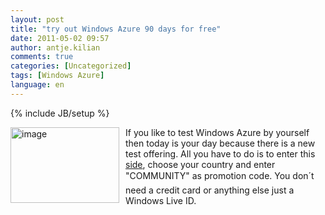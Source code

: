 ```yaml
---
layout: post
title: "try out Windows Azure 90 days for free"
date: 2011-05-02 09:57
author: antje.kilian
comments: true
categories: [Uncategorized]
tags: [Windows Azure]
language: en
---
```

{% include JB/setup %}
<p><img style="margin: 0px 10px 0px 0px" title="image" border="0" alt="image" align="left" src="{{BASE_PATH}}/assets/wp-images-de/image_thumb440.png" width="174" height="121" />If you like to test Windows Azure by yourself then today is your day because there is a new test offering. All you have to do is to enter this <a href="http://www.msdn-online.de/go/AzureforCommunity">side</a>, choose your country and enter "COMMUNITY" as promotion code. You don´t need a credit card or anything else just a Windows Live ID.</p>
